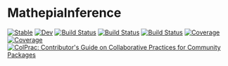 # MathepiaInference

[![Stable](https://img.shields.io/badge/docs-stable-blue.svg)](https://JuliaEpi.github.io/MathepiaInference.jl/stable)
[![Dev](https://img.shields.io/badge/docs-dev-blue.svg)](https://JuliaEpi.github.io/MathepiaInference.jl/dev)
[![Build Status](https://github.com/JuliaEpi/MathepiaInference.jl/actions/workflows/CI.yml/badge.svg?branch=main)](https://github.com/JuliaEpi/MathepiaInference.jl/actions/workflows/CI.yml?query=branch%3Amain)
[![Build Status](https://travis-ci.com/JuliaEpi/MathepiaInference.jl.svg?branch=main)](https://travis-ci.com/JuliaEpi/MathepiaInference.jl)
[![Build Status](https://ci.appveyor.com/api/projects/status/github/JuliaEpi/MathepiaInference.jl?svg=true)](https://ci.appveyor.com/project/JuliaEpi/MathepiaInference-jl)
[![Coverage](https://codecov.io/gh/JuliaEpi/MathepiaInference.jl/branch/main/graph/badge.svg)](https://codecov.io/gh/JuliaEpi/MathepiaInference.jl)
[![Coverage](https://coveralls.io/repos/github/JuliaEpi/MathepiaInference.jl/badge.svg?branch=main)](https://coveralls.io/github/JuliaEpi/MathepiaInference.jl?branch=main)
[![ColPrac: Contributor's Guide on Collaborative Practices for Community Packages](https://img.shields.io/badge/ColPrac-Contributor's%20Guide-blueviolet)](https://github.com/SciML/ColPrac)
